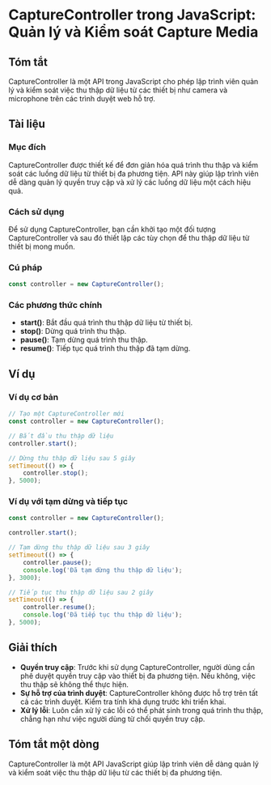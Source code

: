 <!--
Meta Description: # CaptureController trong JavaScript: Quản lý và Kiểm soát Capture Media ## Tóm tắt CaptureController là một API trong JavaScript cho phép lập trình v...
Meta Keywords: thu, thập, liệu, capturecontroller, trình
-->

# CaptureController trong JavaScript: Quản lý và Kiểm soát Capture Media

## Tóm tắt
CaptureController là một API trong JavaScript cho phép lập trình viên quản lý và kiểm soát việc thu thập dữ liệu từ các thiết bị như camera và microphone trên các trình duyệt web hỗ trợ. 

## Tài liệu
### Mục đích
CaptureController được thiết kế để đơn giản hóa quá trình thu thập và kiểm soát các luồng dữ liệu từ thiết bị đa phương tiện. API này giúp lập trình viên dễ dàng quản lý quyền truy cập và xử lý các luồng dữ liệu một cách hiệu quả.

### Cách sử dụng
Để sử dụng CaptureController, bạn cần khởi tạo một đối tượng CaptureController và sau đó thiết lập các tùy chọn để thu thập dữ liệu từ thiết bị mong muốn.

### Cú pháp
```javascript
const controller = new CaptureController();
```

### Các phương thức chính
- **start()**: Bắt đầu quá trình thu thập dữ liệu từ thiết bị.
- **stop()**: Dừng quá trình thu thập.
- **pause()**: Tạm dừng quá trình thu thập.
- **resume()**: Tiếp tục quá trình thu thập đã tạm dừng.

## Ví dụ
### Ví dụ cơ bản
```javascript
// Tạo một CaptureController mới
const controller = new CaptureController();

// Bắt đầu thu thập dữ liệu
controller.start();

// Dừng thu thập dữ liệu sau 5 giây
setTimeout(() => {
    controller.stop();
}, 5000);
```

### Ví dụ với tạm dừng và tiếp tục
```javascript
const controller = new CaptureController();

controller.start();

// Tạm dừng thu thập dữ liệu sau 3 giây
setTimeout(() => {
    controller.pause();
    console.log('Đã tạm dừng thu thập dữ liệu');
}, 3000);

// Tiếp tục thu thập dữ liệu sau 2 giây
setTimeout(() => {
    controller.resume();
    console.log('Đã tiếp tục thu thập dữ liệu');
}, 5000);
```

## Giải thích
- **Quyền truy cập**: Trước khi sử dụng CaptureController, người dùng cần phê duyệt quyền truy cập vào thiết bị đa phương tiện. Nếu không, việc thu thập sẽ không thể thực hiện.
- **Sự hỗ trợ của trình duyệt**: CaptureController không được hỗ trợ trên tất cả các trình duyệt. Kiểm tra tính khả dụng trước khi triển khai.
- **Xử lý lỗi**: Luôn cần xử lý các lỗi có thể phát sinh trong quá trình thu thập, chẳng hạn như việc người dùng từ chối quyền truy cập.

## Tóm tắt một dòng
CaptureController là một API JavaScript giúp lập trình viên dễ dàng quản lý và kiểm soát việc thu thập dữ liệu từ các thiết bị đa phương tiện.